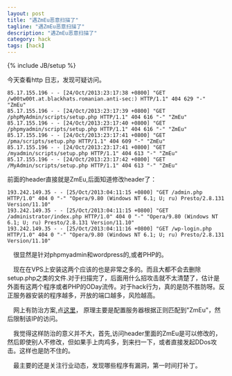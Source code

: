 ```yaml
---
layout: post
title: "遇ZmEu恶意扫描了"
tagline: "遇ZmEu恶意扫描了"
description: "遇ZmEu恶意扫描了"
category: hack
tags: [hack]
---
```

{% include JB/setup %}

今天查看http 日志，发现可疑访问。

	85.17.155.196 - - [24/Oct/2013:23:17:38 +0800] "GET /w00tw00t.at.blackhats.romanian.anti-sec:) HTTP/1.1" 404 629 "-" "ZmEu"
	85.17.155.196 - - [24/Oct/2013:23:17:39 +0800] "GET /phpMyAdmin/scripts/setup.php HTTP/1.1" 404 616 "-" "ZmEu"
	85.17.155.196 - - [24/Oct/2013:23:17:40 +0800] "GET /phpmyadmin/scripts/setup.php HTTP/1.1" 404 616 "-" "ZmEu"
	85.17.155.196 - - [24/Oct/2013:23:17:41 +0800] "GET /pma/scripts/setup.php HTTP/1.1" 404 609 "-" "ZmEu"
	85.17.155.196 - - [24/Oct/2013:23:17:41 +0800] "GET /myadmin/scripts/setup.php HTTP/1.1" 404 613 "-" "ZmEu"
	85.17.155.196 - - [24/Oct/2013:23:17:42 +0800] "GET /MyAdmin/scripts/setup.php HTTP/1.1" 404 613 "-" "ZmEu"

前面的header直接就是ZmEu,后面知道修改header了：

	193.242.149.35 - - [25/Oct/2013:04:11:15 +0800] "GET /admin.php HTTP/1.0" 404 0 "-" "Opera/9.80 (Windows NT 6.1; U; ru) Presto/2.8.131 Version/11.10"
	193.242.149.35 - - [25/Oct/2013:04:11:15 +0800] "GET /administrator/index.php HTTP/1.0" 404 0 "-" "Opera/9.80 (Windows NT 6.1; U; ru) Presto/2.8.131 Version/11.10"
	193.242.149.35 - - [25/Oct/2013:04:11:16 +0800] "GET /wp-login.php HTTP/1.0" 404 0 "-" "Opera/9.80 (Windows NT 6.1; U; ru) Presto/2.8.131 Version/11.10"


&emsp;很显然是针对phpmyadmin和wordpress的,或者PHP的。

&emsp;现在在VPS上安装这两个应该的也是非常之多的。而且大都不会去删除setup.php之类的文件.对于扫描完了，后面用什么招攻击就不太清楚了，估计是外面有这两个程序或者PHP的ODay流传。对于hack行为，真的是防不胜防呀。反正服务器安装的程序越多，开放的端口越多，风险越高。

&emsp;网上有防治方案,点[这里](https://jamyy.dyndns.org/blog/2010/11/2824.html)， 原理主要是配置服务器根据正则匹配到"ZmEu"，然后限制该IP的访问。

&emsp;我觉得这样防治的意义并不大，首先,访问header里面的ZmEu是可以修改的，然后即使别人不修改，但如果手上肉鸡多，到来扫一下，或者直接发起DDos攻击。这样也是防不住的。

&emsp;最主要的还是关注行业动态，发现哪些程序有漏洞，第一时间打补丁。
